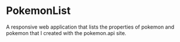 # PokemonList
A responsive web application that lists the properties of pokemon and pokemon that I created with the pokemon.api site.
